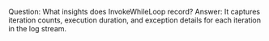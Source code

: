 Question: What insights does InvokeWhileLoop record?
Answer: It captures iteration counts, execution duration, and exception details for each iteration in the log stream.
